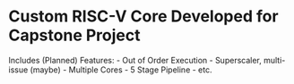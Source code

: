 # Custom RISC-V Core Developed for Capstone Project 

Includes (Planned) Features:
    - Out of Order Execution
    - Superscaler, multi-issue (maybe)
    - Multiple Cores
    - 5 Stage Pipeline
    - etc. 
